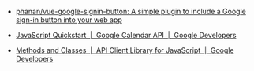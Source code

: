 * [phanan/vue-google-signin-button: A simple plugin to include a Google sign-in button into your web app](https://github.com/phanan/vue-google-signin-button)

* [JavaScript Quickstart  |  Google Calendar API  |  Google Developers](https://developers.google.com/google-apps/calendar/quickstart/js#further_reading)

* [Methods and Classes  |  API Client Library for JavaScript  |  Google Developers](https://developers.google.com/api-client-library/javascript/reference/referencedocs#gapiauth2initparams)
